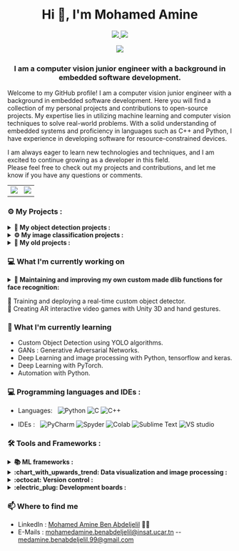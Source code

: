 

<!--
### Hi there 👋
**mohamedamine99/mohamedamine99** is a ✨ _special_ ✨ repository because its `README.md` (this file) appears on your GitHub profile.

Here are some ideas to get you started:

- 🔭 I’m currently working on ...
- 🌱 I’m currently learning ...
- 👯 I’m looking to collaborate on ...
- 🤔 I’m looking for help with ...
- 💬 Ask me about ...
- 📫 How to reach me: ...
- 😄 Pronouns: ...
- ⚡ Fun fact: ...
-->

<h1 align="center">Hi 👋, I'm Mohamed Amine </h1>

<p align="center">
<a href="https://www.linkedin.com/in/mohamed-amine-ben-abdeljelil-86a41a1a9/"><img src="https://img.shields.io/badge/LinkedIn-0077B5?style=for-the-badge&logo=linkedin&logoColor=white"/> </a>
<a href="mailto:mohamedamine.benabdeljelil@insat.ucar.tn"><img src="https://img.shields.io/badge/Gmail-D14836?style=for-the-badge&logo=gmail&logoColor=white"/> </a>
</p>
<p align="center"> <img src="https://komarev.com/ghpvc/?username=mohamedamine99&label=Profile%20Visits&color=blue&style=plastic%22%20alt=%22mohamedamine99" /> </p>


<h3 align="center">I am a computer vision junior engineer with a background in embedded software development.</h3>

Welcome to my GitHub profile! I am a computer vision junior engineer with a background in embedded software development. Here you will find a collection of my personal projects and contributions to open-source projects. My expertise lies in utilizing machine learning and computer vision techniques to solve real-world problems. With a solid understanding of embedded systems and proficiency in languages such as C++ and Python, I have experience in developing software for resource-constrained devices.    

I am always eager to learn new technologies and techniques, and I am excited to continue growing as a developer in this field.   
Please feel free to check out my projects and contributions, and let me know if you have any questions or comments.

<div align="center">  
<table style="margin: 0 auto; border-style: none; width:100%">
  <tr>
    <td><img height="180em" src="https://github-readme-streak-stats.herokuapp.com/?user=mohamedamine99&hide_border=true"></td>
    <td><img src="https://github-readme-stats.vercel.app/api/top-langs/?username=mohamedamine99&theme=light&hide=jupyter%20notebook&layout=compact"></td>
  </tr>
</table>
</div>

### ⚙️ My Projects : 
<details>
  
  <summary><b>🔎 My object detection projects : </b></summary>

* [Real-time facial recognition with python dlib](https://github.com/mohamedamine99/Real-time-facial-recognition-with-python-dlib)
* [Facial recognition with python dlib module](https://github.com/mohamedamine99/Facial-recognition-with-dlib)
  
</details>	

<details>
  <summary><b>⚙️ My image classification projects : </b></summary>

* [Birds 450 species image classification](https://github.com/mohamedamine99/Birds-450-species-image-classification)
* [Transfer Learning with MobileNetV2 for Cats vs Dogs Image Classification](https://github.com/mohamedamine99/Transfer-Learning-with-MobileNetV2-for-Cats-vs-Dogs-Image-Classification)
* [INTEL landscape classification](https://github.com/mohamedamine99/INTEL-landscape-classification)
* [Keras CNN cats vs dogs image classification](https://github.com/mohamedamine99/Keras-CNN-cats-vs-dogs-image-classification)
* [MNIST Digits and Fashion CNN image classifiers](https://github.com/mohamedamine99/MNIST-Digits-and-Fashion-CNN-image-classifiers)
* [Building a simple Neural Network from scratch](https://github.com/mohamedamine99/Neural-Network-from-scratch)
</details>	


<details>
  <summary><b>📖 My old projects : </b></summary>
  
* [Virtual Painter Using OpenCV and Hand Detection](https://github.com/mohamedamine99/Virtual-Painter-Using-OpenCV-and-Hand-Detection)
* [Mini-Game-with-hand-gesture-and-opencv](https://github.com/mohamedamine99/Ninja-Fruit-Like-Game-with-hand-gesture-and-opencv)
* [Neural-Network-from-scratch-using-Python](https://github.com/mohamedamine99/Neural-Network-from-scratch)
* [Esp32 iot temperature and humidity monitoring with firebase real time data-base](https://github.com/mohamedamine99/esp32-iot-temperature-and-humidity-monitoring-with-firebase-real-time-data-base) 
* [Digital-Lock-with-VHDL-state-machine](https://github.com/mohamedamine99/Digital-Lock-with-VHDL-state-machine)
* [Sensor-data-visualization-with-esp32-and-python](https://github.com/mohamedamine99/Sensor-data-visualization-with-esp32-and-python)
</details>	

### 💻 What I'm currently working on
<details>
  
  <summary><b> 📌 Maintaining and improving my own custom made dlib functions for face recognition: </b></summary>

* Adding more exception handling features .
* Adding KNN algorithm for facial features search to reduce search time and improve recognition precision when dealing with large csv files.
* Adding more database functionnalities.
* Adding object tracking functionnalities to increase frame processing speed and overall FPS througput.
  
</details>	

📌 Training and deploying a real-time custom object detector.  
📌 Creating AR interactive video games with Unity 3D and hand gestures.

### 📖 What I'm currently learning
- Custom Object Detection using YOLO algorithms.
- GANs : Generative Adversarial Networks.
- Deep Learning and image processing with Python, tensorflow and keras.
- Deep Learning with PyTorch.
- Automation with Python.

<!--
<table>
  <tr>
    <td>Python</td>
    <td>C++</td>
    <td>C</td>
  </tr>
  <tr>
    <td><img src="https://github.com/mohamedamine99/mohamedamine99/blob/main/Icons/python.png" width=70></td>
    <td><img src="https://github.com/mohamedamine99/mohamedamine99/blob/main/Icons/Cpp.png" width=55></td>
    <td><img src="https://github.com/mohamedamine99/mohamedamine99/blob/main/Icons/c_48x48.png" width=65></td>
  </tr>
 </table>

### 🛠️ Tools I'm using:
 * **ML FrameWorks & Libraries** :
  <table>
  <tr>
     <td>Tensorflow</td>
     <td>Keras</td>
     <td>Scikit-learn</td>

  </tr>
  <tr>
    <td><img src="https://github.com/mohamedamine99/mohamedamine99/blob/main/Icons/tensorflow_.png" width=70></td>
    <td><img src="https://github.com/mohamedamine99/mohamedamine99/blob/main/Icons/2048px-Keras_logo.svg.png" width=70></td>
    <td><img src="https://github.com/mohamedamine99/mohamedamine99/blob/main/Icons/1200px-Scikit_learn_logo_small.svg.png" width=70></td>

  </tr>
 </table>

* **IDEs**  
<table>
  <tr>
    <td>Pycharm</td>
     <td>Arduino IDE</td>
     <td>Visual Studio</td>
  </tr>
  <tr>
    <td><img src="https://github.com/mohamedamine99/mohamedamine99/blob/main/Icons/PyCharm_Icon.png" width=70></td>
    <td><img src="https://github.com/mohamedamine99/mohamedamine99/blob/main/Icons/arduino%20ide%20icon.png" width=90></td>
    <td><img src="https://github.com/mohamedamine99/mohamedamine99/blob/main/Icons/VS.png" width=70></td>
  </tr>
 </table>
 
 * **Development boards**  
<table>
  <tr>
    <td>STM32</td>
     <td>Arduino</td>
     <td>Esp32</td>
  </tr>
  <tr>
    <td><img src="https://github.com/mohamedamine99/mohamedamine99/blob/main/Icons/stm32.PNG" width=70></td>
    <td><img src="https://github.com/mohamedamine99/mohamedamine99/blob/main/Icons/arduino.jpg" width=90></td>
    <td><img src="https://github.com/mohamedamine99/mohamedamine99/blob/main/Icons/esp32.PNG" width=70></td>
  </tr>
 </table>
 
 
 * **Design Softwares** :
 <table>
  <tr>
    <td>SolidWorks</td>
  </tr>
  <tr>
    <td><img src="https://github.com/mohamedamine99/mohamedamine99/blob/main/Icons/solidworks%20logo.jpg" width=120></td>
  </tr>
 </table>
-->
### 💻 Programming languages and IDEs : 

- Languages: &nbsp;
  ![Python](https://img.shields.io/badge/-Python-3776AB?style=flat&logo=Python&logoColor=white)
  ![C](https://img.shields.io/badge/C-3776AB?style=flat&logo=c&logoColor=white)
  ![C++](https://img.shields.io/badge/C%2B%2B-3776AB?style=flat&logo=c%2B%2B&logoColor=white)
  
- IDEs : &nbsp;
![PyCharm](https://img.shields.io/badge/PyCharm-525252.svg?&style=flat&logo=PyCharm&logoColor=white)
![Spyder](https://img.shields.io/badge/Spyder%20Ide-525252?style=flat&logo=spyder%20ide&logoColor=white)
![Colab](https://img.shields.io/badge/Colab-F9AB00?style=flat&logo=googlecolab&color=525252)
![Sublime Text](https://img.shields.io/badge/sublime_text-%23575757.svg?&style=flat&logo=sublime-text&logoColor=important)
![VS studio](https://img.shields.io/badge/Visual_Studio-525252?style=flat&logo=visual%20studio&logoColor=white)



### 🛠️ Tools and Frameworks : 
<details>
  <summary><b> 📚 ML frameworks : </b></summary>
  
<table>
  <tr>
    <td>Tensorflow</td>
    <td>Keras</td>
    <td>Scikit-learn</td>     
    <td>Dlib</td>
  </tr>
  <tr>
    <td><code><img height="30" src="https://github.com/mohamedamine99/mohamedamine99/blob/main/Icons/tensorflow_.png" alt="tensorflow"></code></td>
    <td><code><img height="30" src="https://github.com/mohamedamine99/mohamedamine99/blob/main/Icons/2048px-Keras_logo.svg.png" alt="keras"></code></td>
    <td><code><img height="30" src="https://github.com/mohamedamine99/mohamedamine99/blob/main/Icons/1200px-Scikit_learn_logo_small.svg.png" alt="Scikit-learn"></code></td>
    <td><code><img height="30" src="https://github.com/mohamedamine99/mohamedamine99/blob/main/Icons/Dlib.png" alt="Dlib"></code></td>
  </tr>
 </table>

</details>	

<details>
  <summary><b> :chart_with_upwards_trend:	 Data visualization and image processing : </b></summary>
  
<table>
  <tr>
    <td>Matplotlib</td>
    <td>OpenCV</td>
    <td>Pillow</td>     
    <td>Pandas</td>
    <td>Numpy</td>
  </tr>
  <tr>
    <td><code><img height="70" src="https://github.com/mohamedamine99/mohamedamine99/blob/main/Icons/matplotlib.png" alt="matplotlib"></code></td>
    <td><code><img height="50" src="https://github.com/mohamedamine99/mohamedamine99/blob/main/Icons/opencv%20logo.png" alt="OpenCV"></code></td>
    <td><code><img height="50" src="https://github.com/mohamedamine99/mohamedamine99/blob/main/Icons/pillow-logo.png" alt="Pillow"></code></td>
    <td><code><img height="70" src="https://github.com/mohamedamine99/mohamedamine99/blob/main/Icons/pandas-logo.png" alt="Pandas"></code></td>
    <td><code><img height="50" src="https://github.com/mohamedamine99/mohamedamine99/blob/main/Icons/numpy%20logo.png" alt="numpy"></code></td>
  </tr>
 </table>

</details>	


<details>
  <summary><b> :octocat: Version control : </b></summary>
  
<table>
  <tr>
    <td>Git</td>
    <td>Github</td>
  </tr>
  <tr>
    <td><code><img height="35" src="https://raw.githubusercontent.com/devicons/devicon/master/icons/git/git-original.svg" alt="git"></code></td>
    <td><code><img height="35" src="https://github.com/mohamedamine99/mohamedamine99/blob/main/Icons/github%20logo.png" alt="github"></code></td>

  </tr>
 </table>

</details>	

<details>
  <summary><b> :electric_plug: Development boards : </b></summary>
  
<table>
<table>
  <tr>
    <td>STM32</td>
     <td>Arduino</td>
     <td>Esp32</td>
  </tr>
  <tr>
    <td><img src="https://github.com/mohamedamine99/mohamedamine99/blob/main/Icons/stm32.PNG" width=50></td>
    <td><img src="https://github.com/mohamedamine99/mohamedamine99/blob/main/Icons/arduino.jpg" width=60></td>
    <td><img src="https://github.com/mohamedamine99/mohamedamine99/blob/main/Icons/esp32.PNG" width=50></td>
  </tr>
 </table>
</details>	





### 📫 Where to find me
- LinkedIn : [Mohamed Amine Ben Abdeljelil](https://www.linkedin.com/in/mohamed-amine-ben-abdeljelil-86a41a1a9/) 👨💼
- E-Mails : mohamedamine.benabdeljelil@insat.ucar.tn -- medamine.benabdeljelil.99@gmail.com


